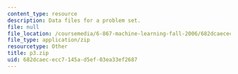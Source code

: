 ```yaml
---
content_type: resource
description: Data files for a problem set.
file: null
file_location: /coursemedia/6-867-machine-learning-fall-2006/682dcaececc7145ad5ef03ea33ef2687_p3.zip
file_type: application/zip
resourcetype: Other
title: p3.zip
uid: 682dcaec-ecc7-145a-d5ef-03ea33ef2687
---
```

